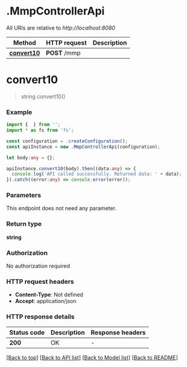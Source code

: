 # .MmpControllerApi

All URIs are relative to *http://localhost:8080*

Method | HTTP request | Description
------------- | ------------- | -------------
[**convert10**](MmpControllerApi.md#convert10) | **POST** /mmp | 


# **convert10**
> string convert10()


### Example


```typescript
import {  } from '';
import * as fs from 'fs';

const configuration = .createConfiguration();
const apiInstance = new .MmpControllerApi(configuration);

let body:any = {};

apiInstance.convert10(body).then((data:any) => {
  console.log('API called successfully. Returned data: ' + data);
}).catch((error:any) => console.error(error));
```


### Parameters
This endpoint does not need any parameter.


### Return type

**string**

### Authorization

No authorization required

### HTTP request headers

 - **Content-Type**: Not defined
 - **Accept**: application/json


### HTTP response details
| Status code | Description | Response headers |
|-------------|-------------|------------------|
**200** | OK |  -  |

[[Back to top]](#) [[Back to API list]](README.md#documentation-for-api-endpoints) [[Back to Model list]](README.md#documentation-for-models) [[Back to README]](README.md)


